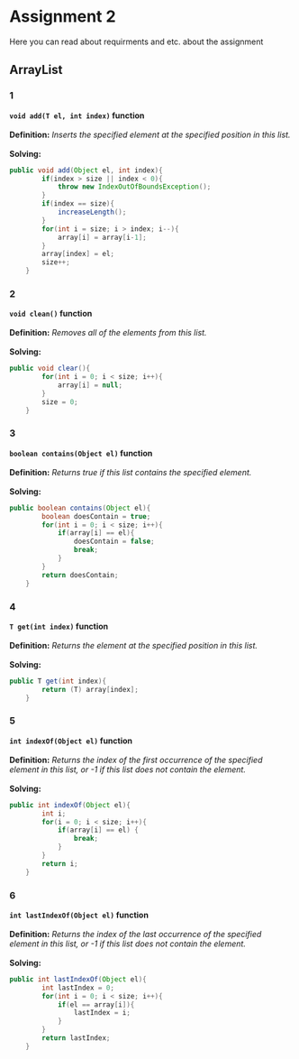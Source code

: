 # Assignment 2
Here you can read about requirments and etc. about the assignment
## ArrayList
### 1
**`void add(T el, int index)` function**
<br><br>
**Definition:** *Inserts the specified element at the specified position in this list.*
<br><br>
**Solving:**
```java
public void add(Object el, int index){
        if(index > size || index < 0){
            throw new IndexOutOfBoundsException();
        }
        if(index == size){
            increaseLength();
        }
        for(int i = size; i > index; i--){
            array[i] = array[i-1];
        }
        array[index] = el;
        size++;
    }

```
### 2
**`void clean()` function**
<br><br>
**Definition:** *Removes all of the elements from this list.*
<br><br>
**Solving:**
```java
public void clear(){
        for(int i = 0; i < size; i++){
            array[i] = null;
        }
        size = 0;
    }
```
### 3
**`boolean contains(Object el)` function**
<br><br>
**Definition:** *Returns true if this list contains the specified element.*
<br><br>
**Solving:**
```java
public boolean contains(Object el){
        boolean doesContain = true;
        for(int i = 0; i < size; i++){
            if(array[i] == el){
                doesContain = false;
                break;
            }
        }
        return doesContain;
    }
```
### 4
**`T get(int index)` function**
<br><br>
**Definition:** *Returns the element at the specified position in this list.*
<br><br>
**Solving:**
```java
public T get(int index){
        return (T) array[index];
    }
```
### 5
**`int indexOf(Object el)` function**
<br><br>
**Definition:** *Returns the index of the first occurrence of the specified element in this list, or -1 if this list does not contain the element.*
<br><br>
**Solving:**
```java
public int indexOf(Object el){
        int i;
        for(i = 0; i < size; i++){
            if(array[i] == el) {
                break;
            }
        }
        return i;
    }
```
### 6
**`int lastIndexOf(Object el)` function**
<br><br>
**Definition:** *Returns the index of the last occurrence of the specified element in this list, or -1 if this list does not contain the element.*
<br><br>
**Solving:**
```java
public int lastIndexOf(Object el){
        int lastIndex = 0;
        for(int i = 0; i < size; i++){
            if(el == array[i]){
                lastIndex = i;
            }
        }
        return lastIndex;
    }
```



